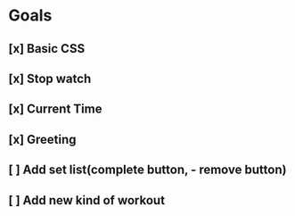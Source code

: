 # Goals

## [x] Basic CSS
## [x] Stop watch
## [x] Current Time
## [x] Greeting
## [ ] Add set list(complete button, - remove button)
## [ ] Add new kind of workout